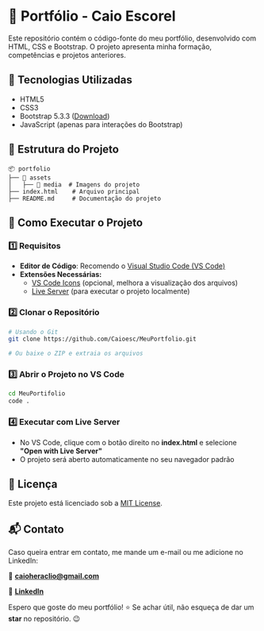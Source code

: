 # 📌 Portfólio - Caio Escorel

Este repositório contém o código-fonte do meu portfólio, desenvolvido com HTML, CSS e Bootstrap. O projeto apresenta minha formação, competências e projetos anteriores.

## 🔧 Tecnologias Utilizadas

- HTML5
- CSS3
- Bootstrap 5.3.3 ([Download](https://getbootstrap.com/))
- JavaScript (apenas para interações do Bootstrap)

## 📂 Estrutura do Projeto

```
📦 portfolio
├── 📁 assets
│   ├── 📁 media  # Imagens do projeto
├── index.html    # Arquivo principal
├── README.md     # Documentação do projeto
```

## 🚀 Como Executar o Projeto

### 1️⃣ Requisitos

- **Editor de Código**: Recomendo o [Visual Studio Code (VS Code)](https://code.visualstudio.com/)
- **Extensões Necessárias:**
  - [VS Code Icons](https://marketplace.visualstudio.com/items?itemName=vscode-icons-team.vscode-icons) (opcional, melhora a visualização dos arquivos)
  - [Live Server](https://marketplace.visualstudio.com/items?itemName=ritwickdey.LiveServer) (para executar o projeto localmente)

### 2️⃣ Clonar o Repositório

```sh
# Usando o Git
git clone https://github.com/Caioesc/MeuPortfolio.git

# Ou baixe o ZIP e extraia os arquivos
```

### 3️⃣ Abrir o Projeto no VS Code

```sh
cd MeuPortifolio
code .
```

### 4️⃣ Executar com Live Server

- No VS Code, clique com o botão direito no **index.html** e selecione **"Open with Live Server"**
- O projeto será aberto automaticamente no seu navegador padrão

## 📜 Licença

Este projeto está licenciado sob a [MIT License](https://opensource.org/licenses/MIT).

## 📬 Contato

Caso queira entrar em contato, me mande um e-mail ou me adicione no LinkedIn:

📧 **[caioheraclio@gmail.com](mailto:caioheraclio@gmail.com)**

🔗 **[LinkedIn](https://www.linkedin.com/in/caioescorel/)**

Espero que goste do meu portfólio! ⭐ Se achar útil, não esqueça de dar um **star** no repositório. 😉
